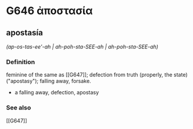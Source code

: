 # G646 ἀποστασία

## apostasía

_(ap-os-tas-ee'-ah | ah-poh-sta-SEE-ah | ah-poh-sta-SEE-ah)_

### Definition

feminine of the same as [[G647]]; defection from truth (properly, the state) ("apostasy"); falling away, forsake.

- a falling away, defection, apostasy

### See also

[[G647]]

